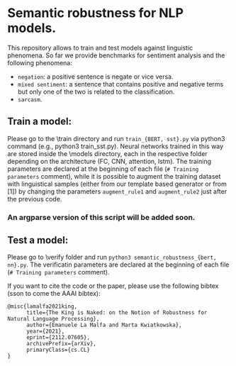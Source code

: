 # Semantic robustness for NLP models.

This repository allows to train and test models against linguistic phenomena.
So far we provide benchmarks for sentiment analysis and the following phenomena:
- `negation`: a positive sentence is negate or vice versa.
- `mixed sentiment`: a sentence that contains positive and negative terms but only one of the two is related to the classification.
- `sarcasm`.

## Train a model:
Please go to the \train directory and run `train_{BERT, sst}.py` via python3 command (e.g., python3 train_sst.py).
Neural networks trained in this way are stored inside the \models directory, each in the respective folder depending on the architecture (FC, CNN, attention, lstm).
The training parameters are declared at the beginning of each file (`# Training parameters` comment), while it is possible to augment the training dataset with linguistical samples (either from our template based generator or from [1]) by changing the parameters `augment_rule1` and `augment_rule2` just after the previous code.
### An argparse version of this script will be added soon. 

## Test a model:
Please go to \verify folder and run `python3 semantic_robustness_{bert, nn}.py`.
The verificatin parameters are declared at the beginning of each file (`# Training parameters` comment).

If you want to cite the code or the paper, please use the following bibtex (sson to come the AAAI bibtex):
```
@misc{lamalfa2021king,
      title={The King is Naked: on the Notion of Robustness for Natural Language Processing}, 
      author={Emanuele La Malfa and Marta Kwiatkowska},
      year={2021},
      eprint={2112.07605},
      archivePrefix={arXiv},
      primaryClass={cs.CL}
}
```

